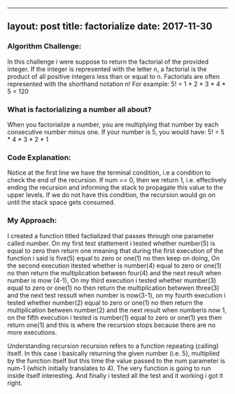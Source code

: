 

---
layout: post
title: factorialize
date: 2017-11-30
---

### Algorithm Challenge:

In this challenge i were suppose  to return the factorial of the provided integer.  If the integer is represented with the letter n,  a factorial is the product of all positive integers less than or equal to n.  Factorials are often represented with the shorthand notation n!  For example: 5! = 1 * 2 * 3 * 4 * 5 = 120

### What is factorializing a number all about?

When you factorialize a number, you are multiplying that number by each consecutive number minus one. If your number is 5, you would have: 5! = 5 * 4 * 3 * 2 * 1

### Code Explanation:

Notice at the first line we have the terminal condition, i.e a condition to check the end of the recursion. If num == 0, then we return 1, i.e. effectively ending the recursion and informing the stack to propagate this value to the upper levels. If we do not have this condition, the recursion would go on until the stack space gets consumed.

### My Approach:

I created a function titled factialized that passes through  one  parameter called number. On my first test stattement i tested whether number(5) is equal to zero then return one meaning that during the first execution of the function i said is five(5) equal to zero or  one(1)  no then keep on doing, On the second execution itested whether is number(4) equal to zero or  one(1) no then return the multiplication between  four(4) and the next result when number is mow (4-1), On my third  execution i tested whether mumber(3) equal to zero or  one(1) no then return the multiplication betwwen three(3) and the next test ressult when number is now(3-1), on my fourth execution i tested whether number(2) equal to zero or  one(1) no then return the multiplication between number(2) and the next result when numberis now 1, on the fifth execution i tested is number(1) equal to zero or  one(1) yes then return one(1) and this is where the recursion stops because there are no more executions.

Understanding recursion recursion refers to a function repeating (calling) itself. In this case i basically returning the given number (i.e. 5), multiplied by the function itself but this time the value passed to the num parameter is num-1 (which initially translates to 4). The very function is going to run inside itself interesting. And finally i tested all the test and it working  i got it right.
